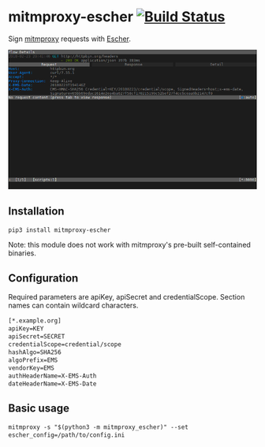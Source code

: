# mitmproxy-escher [![Build Status](https://travis-ci.org/knagy/mitmproxy-escher.svg?branch=master)](https://travis-ci.org/knagy/mitmproxy-escher)

Sign [mitmproxy](https://mitmproxy.org/) requests with [Escher](https://escherauth.io/).

![Screenshot](screenshot.png?raw=true)

## Installation

```
pip3 install mitmproxy-escher
```

Note: this module does not work with mitmproxy's pre-built self-contained binaries.

## Configuration

Required parameters are apiKey, apiSecret and credentialScope. Section names can contain wildcard characters.

```
[*.example.org]
apiKey=KEY
apiSecret=SECRET
credentialScope=credential/scope
hashAlgo=SHA256
algoPrefix=EMS
vendorKey=EMS
authHeaderName=X-EMS-Auth
dateHeaderName=X-EMS-Date
```

## Basic usage

```
mitmproxy -s "$(python3 -m mitmproxy_escher)" --set escher_config=/path/to/config.ini
```
